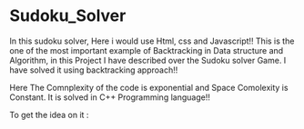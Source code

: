 # Sudoku_Solver

In this sudoku solver, Here i would use Html, css and Javascript!! This is the one of the most important example of Backtracking in Data structure and Algorithm, in this Project I have described over the Sudoku solver Game. I have solved it using backtracking approach!!

Here The Comnplexity of the code is exponential and Space Comolexity is Constant. It is solved in C++ Programming language!!

To get the idea on it :
